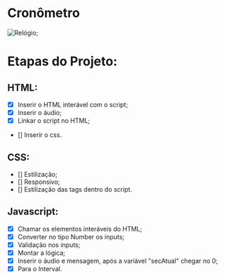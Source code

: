 # Cronômetro

![Relógio](https://cdn.pixabay.com/photo/2016/11/22/11/48/stopwatch-1849088_960_720.png);

# Etapas do Projeto:

## HTML:

- [x] Inserir o HTML interável com o script;
- [x] Inserir o áudio;
- [x] Linkar o script no HTML;
- [] Inserir o css.

## CSS:

- [] Estilização;
- [] Responsivo;
- [] Estilização das tags dentro do script.

## Javascript:

- [x] Chamar os elementos interáveis do HTML;
- [x] Converter no tipo Number os inputs;
- [x] Validação nos inputs;
- [x] Montar a lógica;
- [x] Inserir o áudio e mensagem, após a variável "secAtual" chegar no 0;
- [x] Para o Interval. 